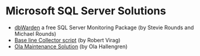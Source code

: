 # Microsoft SQL Server Solutions

 - [dbWarden](/Solution/dbWarden) a free SQL Server Monitoring Package (by Stevie Rounds and Michael Rounds)
 - [Base line Collector script](/Solution/BaselineCollector) (by Robert Virag)
 - [Ola Maintenance Solution](/Solution/Ola_Maintenance_Solution) (by Ola Hallengren)